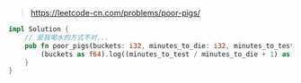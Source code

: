 > https://leetcode-cn.com/problems/poor-pigs/

``` rust
impl Solution {
    // 是我喝水的方式不对...
    pub fn poor_pigs(buckets: i32, minutes_to_die: i32, minutes_to_test: i32) -> i32 {
        (buckets as f64).log((minutes_to_test / minutes_to_die + 1) as f64).ceil() as i32
    }
}
```